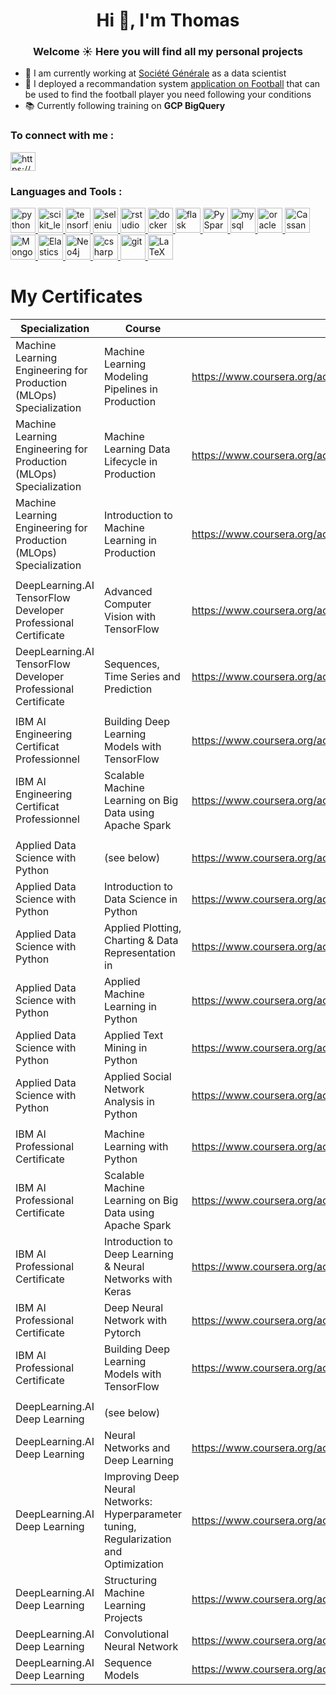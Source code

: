 <h1 align="center">Hi 👋, I'm Thomas</h1>
<h3 align="center">Welcome ☀️ Here you will find all my personal projects </h3>

- 💼 I am currently working at [Société Générale](https://particuliers.societegenerale.fr/) as a data scientist
- 🔭 I deployed a recommandation system [application on Football](https://7ihxrytjgcmhinmvjatkcm.streamlit.app/) that can be used to find the football player you need following your conditions
- 📚 Currently following training on  **GCP BigQuery**


<h3 align="left">To connect with me :</h3>
<p align="left">
<a href="https://www.linkedin.com/in/thomas-trang100/" target="blank"><img align="center" src="https://cdn.jsdelivr.net/npm/simple-icons@3.0.1/icons/linkedin.svg" alt="https://www.linkedin.com/in/thomas-trang100/" height="30" width="40" /></a> 
</p>

<h3 align="left">Languages and Tools :</h3>
<p align="left"> 
 <a href="https://www.python.org" target="_blank"> <img src="https://upload.wikimedia.org/wikipedia/commons/thumb/c/c3/Python-logo-notext.svg/768px-Python-logo-notext.svg.png" alt="python" width="40" height="40"/> </a> 
 <a href="https://scikit-learn.org/" target="_blank"> <img src="https://upload.wikimedia.org/wikipedia/commons/0/05/Scikit_learn_logo_small.svg" alt="scikit_learn" width="40" height="40"/> </a> 
  <a href="https://www.tensorflow.org/?hl=fr" target="_blank"> <img src="https://banner2.cleanpng.com/20180904/gva/kisspng-logo-product-design-brand-tensorflow-open-source-m-codeonweb-tensorflow-5b8e270931fc18.1305994615360427612048.jpg" alt="tensorflow" width="40" height="40"/> </a> 
 <a href="https://www.selenium.dev" target="_blank"> <img src="https://raw.githubusercontent.com/detain/svg-logos/780f25886640cef088af994181646db2f6b1a3f8/svg/selenium-logo.svg" alt="selenium" width="40" height="40"/> </a>
 <a href="https://www.r-project.org/" target="_blank"> <img src="https://www.cartelis.com/wp-content/uploads/2020/04/rstudio-datascience.png" alt="rstudio" width="40" height="40"/> </a>
 <a href="https://www.docker.com/" target="_blank"> <img src="https://w7.pngwing.com/pngs/219/411/png-transparent-docker-logo-kubernetes-microservices-cloud-computing-dockers-logo-text-logo-cloud-computing.png" alt="docker" width="40" height="40"/> </a> 
 <a href="https://flask.palletsprojects.com/" target="_blank"> <img src="https://www.vectorlogo.zone/logos/pocoo_flask/pocoo_flask-icon.svg" alt="flask" width="40" height="40"/> </a>
 <a href="https://www.mathworks.com/" target="_blank"> <img src="https://i1.wp.com/ittutorial.org/wp-content/uploads/2020/10/spark.jpeg?fit=618%2C348&ssl=1" alt="PySpark" width="40" height="40"/> </a>
 <a href="https://www.mysql.com/" target="_blank"> <img src="https://www.ideematic.com/wp-content/uploads/2018/02/mysql.png" alt="mysql" width="40" height="40"/> </a> 
 <a href="https://www.oracle.com/" target="_blank"> <img src="https://cdn.iconscout.com/icon/free/png-256/oracle-226044.png" alt="oracle" width="40" height="40"/> </a> 
<a href="https://cassandra.apache.org/" target="_blank"> <img src="https://cdn.iconscout.com/icon/free/png-256/cassandra-282570.png" alt="Cassandra" width="40" height="40"/> </a> 
 <a href="https://cassandra.apache.org/" target="_blank"> <img src="https://cdn.icon-icons.com/icons2/2415/PNG/512/mongodb_plain_wordmark_logo_icon_146423.png" alt="MongoDB" width="40" height="40"/> </a> 
 <a href="https://cassandra.apache.org/" target="_blank"> <img src="http://www.smile.eu/sites/default/files/styles/picture_news_technology/public/2017-08/elastic.png?itok=x98WjZPg" alt="Elasticsearch" width="40" height="40"/> </a> 
  <a href="https://cassandra.apache.org/" target="_blank"> <img src="https://w7.pngwing.com/pngs/248/75/png-transparent-neo4j-graph-database-logo-organization-wechat-load-graph-text-logo-area.png" alt="Neo4j" width="40" height="40"/> </a> 
  <a href="https://www.w3schools.com/cs/" target="_blank"> <img src="https://blog.cellenza.com/wp-content/uploads/2017/02/CSharpLogo.png" alt="csharp" width="40" height="40"/> </a> 
 <a href="https://git-scm.com/" target="_blank"> <img src="https://www.vectorlogo.zone/logos/git-scm/git-scm-icon.svg" alt="git" width="40" height="40"/> </a> 
 <a href="https://fr.overleaf.com/" target="_blank"> <img src="https://is2-ssl.mzstatic.com/image/thumb/Purple113/v4/00/b7/20/00b72048-068f-6952-63be-6b3afae80cbf/source/256x256bb.jpg" alt="LaTeX" width="40" height="40"/> </a>  
  </p>

# My Certificates

| Specialization  | Course  | Certificate | 
| --- | --- | --- |
| Machine Learning Engineering for Production (MLOps) Specialization | Machine Learning Modeling Pipelines in Production |   https://www.coursera.org/account/accomplishments/verify/KKHLXKKRFLM2 |
| Machine Learning Engineering for Production (MLOps) Specialization | Machine Learning Data Lifecycle in Production |    https://www.coursera.org/account/accomplishments/verify/JK26ASGUKXZB |
| Machine Learning Engineering for Production (MLOps) Specialization  | Introduction to Machine Learning in Production |    https://www.coursera.org/account/accomplishments/verify/VDAFECFBHYBS |
|   |  |    |
| DeepLearning.AI TensorFlow Developer Professional Certificate | Advanced Computer Vision with TensorFlow |    https://www.coursera.org/account/accomplishments/certificate/ZG7292W9UZ4P |
| DeepLearning.AI TensorFlow Developer Professional Certificate  | Sequences, Time Series and Prediction |    https://www.coursera.org/account/accomplishments/certificate/TV4AMBWXHTA7 |
|   |  |    |
| IBM AI Engineering Certificat Professionnel | Building Deep Learning Models with TensorFlow |     https://www.coursera.org/account/accomplishments/certificate/DZGCEENCTM7R |
| IBM AI Engineering Certificat Professionnel  | Scalable Machine Learning on Big Data using Apache Spark |   https://www.coursera.org/account/accomplishments/certificate/ZX2U9GGTDHCW |
|   |  |    |
| Applied Data Science with Python | (see below) | https://www.coursera.org/account/accomplishments/specialization/certificate/KAR75V8W83ED
| Applied Data Science with Python | Introduction to Data Science in Python  |    https://www.coursera.org/account/accomplishments/certificate/VWJ68TM4GDNS |
| Applied Data Science with Python | Applied Plotting, Charting & Data Representation in   |    https://www.coursera.org/account/accomplishments/certificate/3XZQDF2AWQBN |
| Applied Data Science with Python | Applied Machine Learning in Python  |     https://www.coursera.org/account/accomplishments/certificate/VK8U3SU6EVC7 |
| Applied Data Science with Python | Applied Text Mining in Python |    https://www.coursera.org/account/accomplishments/certificate/UDRLKLV7Z3K7 |
| Applied Data Science with Python | Applied Social Network Analysis in Python  |    https://www.coursera.org/account/accomplishments/certificate/U2X5B7KAXRES |
|   |  |    |
| IBM AI Professional Certificate | Machine Learning with Python  |  https://www.coursera.org/account/accomplishments/certificate/ZD9DMTDZ9WE6 |
| IBM AI Professional Certificate | Scalable Machine Learning on Big Data using Apache Spark  |   https://www.coursera.org/account/accomplishments/certificate/ZX2U9GGTDHCW |
| IBM AI Professional Certificate | Introduction to Deep Learning & Neural Networks with Keras  |  https://www.coursera.org/account/accomplishments/certificate/Y884957K36DQ |
| IBM AI Professional Certificate | Deep Neural Network with Pytorch  |  https://www.coursera.org/account/accomplishments/certificate/CMPF3D4H9RQX |
| IBM AI Professional Certificate | Building Deep Learning Models with TensorFlow|  https://www.coursera.org/account/accomplishments/certificate/DZGCEENCTM7R |
|   |  |    |
| DeepLearning.AI Deep Learning | (see below)  |   |
| DeepLearning.AI Deep Learning | Neural Networks and Deep Learning | https://www.coursera.org/account/accomplishments/certificate/EL57CSPRQF8P |
| DeepLearning.AI Deep Learning | Improving Deep Neural Networks: Hyperparameter tuning, Regularization and Optimization | https://www.coursera.org/account/accomplishments/certificate/EL57CSPRQF8P  |
| DeepLearning.AI Deep Learning | Structuring Machine Learning Projects | https://www.coursera.org/account/accomplishments/certificate/EL57CSPRQF8P  |
| DeepLearning.AI Deep Learning | Convolutional Neural Network | https://www.coursera.org/account/accomplishments/certificate/EL57CSPRQF8P   |
| DeepLearning.AI Deep Learning | Sequence Models | https://www.coursera.org/account/accomplishments/certificate/EL57CSPRQF8P  |


